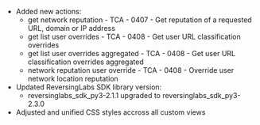 * Added new actions:
    * get network reputation - TCA - 0407 - Get reputation of a requested URL, domain or IP address
    * get list user overrides - TCA - 0408 - Get user URL classification overrides
    * get list user overrides aggregated - TCA - 0408 - Get user URL classification overrides aggregated
    * network reputation user override - TCA - 0408 - Override user network location reputation 
* Updated ReversingLabs SDK library version:
    * reversinglabs_sdk_py3-2.1.1 upgraded to reversinglabs_sdk_py3-2.3.0
* Adjusted and unified CSS styles accross all custom views